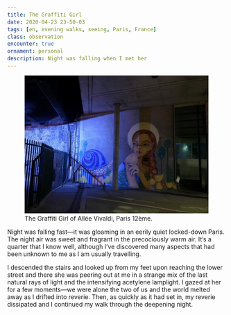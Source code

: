```yaml
---
title: The Graffiti Girl
date: 2020-04-23 23-50-03
tags: [en, evening walks, seeing, Paris, France]
class: observation
encounter: true
ornament: personal
description: Night was falling when I met her
---
```



<figure>

<img src="/assets/img/IMG_6295.jpg">

<figcaption>The Graffiti Girl of Allée Vivaldi, Paris 12ème.</figcaption>

</figure>

Night was falling fast—it was gloaming in an eerily quiet locked-down Paris. The night air was sweet and fragrant in the precociously warm air. It’s a quarter that I know well, although I’ve discovered many aspects that had been unknown to me as I am usually travelling.

I descended the stairs and looked up from my feet upon reaching the lower street and there she was peering out at me in a strange mix of the last natural rays of light and the intensifying acetylene lamplight. I gazed at her for a few moments—we were alone the two of us and the world melted away as I drifted into reverie. Then, as quickly as it had set in, my reverie dissipated and I continued my walk through the deepening night. 
